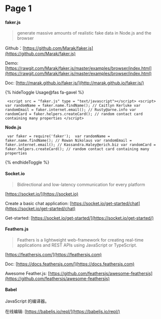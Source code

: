 # Page 1

#### faker.js

> generate massive amounts of realistic fake data in Node.js and the browser

Github：[https://github.com/Marak/faker.js](https://github.com/Marak/faker.js)

Demo: [https://rawgit.com/Marak/faker.js/master/examples/browser/index.html](https://rawgit.com/Marak/faker.js/master/examples/browser/index.html)

Doc: [http://marak.github.io/faker.js/](http://marak.github.io/faker.js/)

{% hideToggle Usage@fas fa-gavel %}

```
 <script src = "faker.js" type = "text/javascript"></script> <script> var randomName = faker.name.findName(); // Caitlyn Kerluke var randomEmail = faker.internet.email(); // Rusty@arne.info var randomCard = faker.helpers.createCard(); // random contact card containing many properties </script>
```

**Node.js**

```
 var faker = require('faker'); ​ var randomName = faker.name.findName(); // Rowan Nikolaus var randomEmail = faker.internet.email(); // Kassandra.Haley@erich.biz var randomCard = faker.helpers.createCard(); // random contact card containing many properties
```

{% endhideToggle %}

#### Socket.io

> Bidirectional and low-latency communication for every platform

[https://socket.io/](https://socket.io)

Create a basic chat application: [https://socket.io/get-started/chat](https://socket.io/get-started/chat)

Get-started: [https://socket.io/get-started/](https://socket.io/get-started/)

#### Feathers.js

> Feathers is a lightweight web-framework for creating real-time applications and REST APIs using JavaScript or TypeScript.

[https://feathersjs.com/](https://feathersjs.com)

Doc: [https://docs.feathersjs.com/](https://docs.feathersjs.com)

Awesome Feather.js: [https://github.com/feathersjs/awesome-feathersjs](https://github.com/feathersjs/awesome-feathersjs)

#### Babel

JavaScript 的编译器。

在线编辑: [https://babeljs.io/repl/](https://babeljs.io/repl/)
